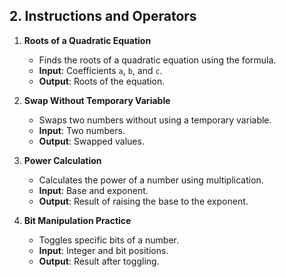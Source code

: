 ## 2. Instructions and Operators

1. **Roots of a Quadratic Equation**
   - Finds the roots of a quadratic equation using the formula.
   - **Input**: Coefficients `a`, `b`, and `c`.
   - **Output**: Roots of the equation.

2. **Swap Without Temporary Variable**
   - Swaps two numbers without using a temporary variable.
   - **Input**: Two numbers.
   - **Output**: Swapped values.

3. **Power Calculation**
   - Calculates the power of a number using multiplication.
   - **Input**: Base and exponent.
   - **Output**: Result of raising the base to the exponent.

4. **Bit Manipulation Practice**
   - Toggles specific bits of a number.
   - **Input**: Integer and bit positions.
   - **Output**: Result after toggling.
